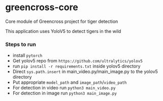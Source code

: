 # greencross-core
Core module of Greencross project for tiger detection

This application uses YoloV5 to detect tigers in the wild

### Steps to run

- install `pytorch`
- Get yolov5 repo from `https://github.com/ultralytics/yolov5`
- run `pip install -r requirements.txt` inside yolov5 directory
- Direct `sys.path.insert` in main_video.py/main_image.py to the yolov5 directory
- Put appropriate `model_path` and `image_path`/`video_path`
- For detection in video run `python3 main_video.py`
- For detection in image run `python3 main_image.py`

